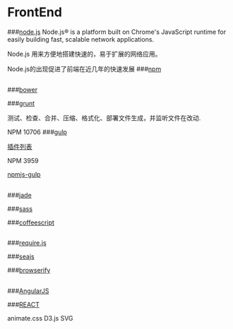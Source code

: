 FrontEnd
===
###[node.js](http://nodejs.org/)
Node.js® is a platform built on Chrome's JavaScript runtime for easily building fast, scalable network applications.

Node.js 用来方便地搭建快速的，易于扩展的网络应用。

Node.js的出现促进了前端在近几年的快速发展
###[npm](https://www.npmjs.com/)
##
###[bower](http://bower.io/)

###[grunt](http://gruntjs.com/)

测试、检查、合并、压缩、格式化、部署文件生成，并监听文件在改动.

NPM 10706
###[gulp](http://gulpjs.com/)

[插件列表](http://gratimax.net/search-gulp-plugins/)

NPM 3959

[npmjs-gulp](https://www.npmjs.com/package/gulp)

##

###[jade](http://jade-lang.com/)

###[sass](http://sass-lang.com/)

###[coffeescript](http://coffeescript.org/)

##
###[require.js](http://requirejs.org/)

###[seajs](http://seajs.org/docs/)

###[browserify](http://browserify.org/)


##
###[AngularJS](https://angularjs.org/)

###[REACT](http://facebook.github.io/react/)

animate.css
D3.js
SVG